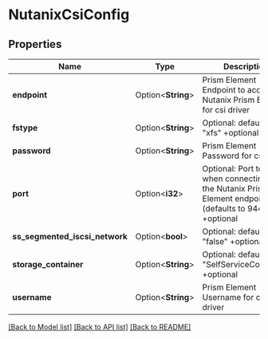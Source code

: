 # NutanixCsiConfig

## Properties

Name | Type | Description | Notes
------------ | ------------- | ------------- | -------------
**endpoint** | Option<**String**> | Prism Element Endpoint to access Nutanix Prism Element for csi driver | [optional]
**fstype** | Option<**String**> | Optional: defaults to \"xfs\" +optional | [optional]
**password** | Option<**String**> | Prism Element Password for csi driver | [optional]
**port** | Option<**i32**> | Optional: Port to use when connecting to the Nutanix Prism Element endpoint (defaults to 9440) +optional | [optional]
**ss_segmented_iscsi_network** | Option<**bool**> | Optional: defaults to \"false\" +optional | [optional]
**storage_container** | Option<**String**> | Optional: defaults to \"SelfServiceContainer\" +optional | [optional]
**username** | Option<**String**> | Prism Element Username for csi driver | [optional]

[[Back to Model list]](../README.md#documentation-for-models) [[Back to API list]](../README.md#documentation-for-api-endpoints) [[Back to README]](../README.md)


